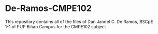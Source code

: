 # De-Ramos-CMPE102

This repository contains all of the files  of Dan Jandel C. De Ramos, BSCpE 1-1 of PUP Biñan Campus for the CMPE102 subject
